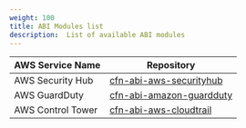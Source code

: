 ```yaml
---
weight: 100
title: ABI Modules list
description:  List of available ABI modules
---
```


|      AWS Service Name      |      Repository     |
| -------------------------- | ------------------- |
| AWS Security Hub           | [cfn-abi-aws-securityhub](https://github.com/aws-ia/cfn-abi-aws-securityhub) |
| AWS GuardDuty              | [cfn-abi-amazon-guardduty](https://github.com/aws-ia/cfn-abi-amazon-guardduty) |
| AWS Control Tower          | [cfn-abi-aws-cloudtrail](https://github.com/aws-ia/cfn-abi-aws-cloudtrail) |

